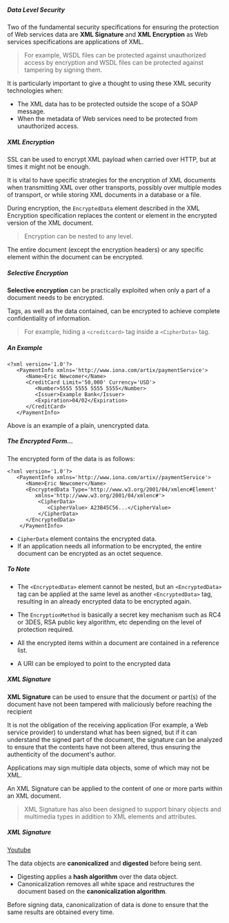 ##### Data Level Security

Two of the fundamental security specifications for ensuring the protection of Web services data are **XML Signature** and **XML Encryption** as Web services specifications are applications of XML.

> For example, WSDL files can be protected against unauthorized access by encryption and WSDL files can be protected against tampering by signing them.

It is particularly important to give a thought to using these XML security technologies when:

-   The XML data has to be protected outside the scope of a SOAP message.
-   When the metadata of Web services need to be protected from unauthorized access.

##### XML Encryption

SSL can be used to encrypt XML payload when carried over HTTP, but at times it might not be enough.

It is vital to have specific strategies for the encryption of XML documents when transmitting XML over other transports, possibly over multiple modes of transport, or while storing XML documents in a database or a file.

During encryption, the `EncryptedData` element described in the XML Encryption specification replaces the content or element in the encrypted version of the XML document.

> Encryption can be nested to any level.

The entire document (except the encryption headers) or any specific element within the document can be encrypted.

##### Selective Encryption

**Selective encryption** can be practically exploited when only a part of a document needs to be encrypted.

Tags, as well as the data contained, can be encrypted to achieve complete confidentiality of information.

> For example, hiding a `<creditcard>` tag inside a `<CipherData>` tag.

##### An Example

```
<?xml version='1.0'?>
   <PaymentInfo xmlns='http://www.iona.com/artix/paymentService'>
      <Name>Eric Newcomer</Name>
      <CreditCard Limit='50,000' Currency='USD'>
         <Number>5555 5555 5555 5555</Number>
         <Issuer>Example Bank</Issuer>
         <Expiration>04/02</Expiration>
      </CreditCard>
   </PaymentInfo>
```

Above is an example of a plain, unencrypted data.

##### The Encrypted Form...

The encrypted form of the data is as follows:

```
<?xml version='1.0'?>
   <PaymentInfo xmlns='http://www.iona.com/artix//paymentService'>
      <Name>Eric Newcomer</Name>
      <EncryptedData Type='http://www.w3.org/2001/04/xmlenc#Element'
         xmlns='http://www.w3.org/2001/04/xmlenc#'>
          <CipherData>
             <CipherValue> A23B45C56...</CipherValue>
          </CipherData>
      </EncryptedData> 
    </PaymentInfo>
```

-   `CipherData` element contains the encrypted data.
-   If an application needs all information to be encrypted, the entire document can be encrypted as an octet sequence.

##### To Note

-   The `<EncryptedData>` element cannot be nested, but an `<EncryptedData>` tag can be applied at the same level as another `<EncryptedData>` tag, resulting in an already encrypted data to be encrypted again.
    
-   The `EncryptionMethod` is basically a secret key mechanism such as RC4 or 3DES, RSA public key algorithm, etc depending on the level of protection required.
    
-   All the encrypted items within a document are contained in a reference list.
    
-   A URI can be employed to point to the encrypted data

##### XML Signature

**XML Signature** can be used to ensure that the document or part(s) of the document have not been tampered with maliciously before reaching the recipient

It is not the obligation of the receiving application (For example, a Web service provider) to understand what has been signed, but if it can understand the signed part of the document, the signature can be analyzed to ensure that the contents have not been altered, thus ensuring the authenticity of the document's author.

Applications may sign multiple data objects, some of which may not be XML.

An XML Signature can be applied to the content of one or more parts within an XML document.

> XML Signature has also been designed to support binary objects and multimedia types in addition to XML elements and attributes.

##### XML Signature

[Youtube](https://youtu.be/UYQPkWDaHHM)

The data objects are **canonicalized** and **digested** before being sent.

-   Digesting applies a **hash algorithm** over the data object.
-   Canonicalization removes all white space and restructures the document based on the **canonicalization algorithm**.

Before signing data, canonicalization of data is done to ensure that the same results are obtained every time.